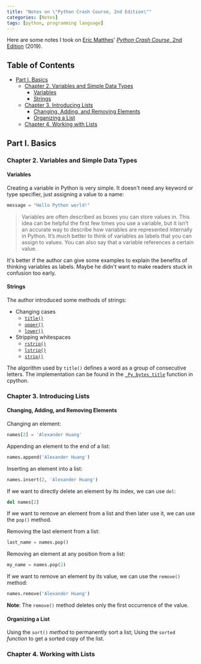 ```yaml
---
title: "Notes on \"Python Crash Course, 2nd Edition\""
categories: [Notes]
tags: [python, programming language]
---
```


Here are some notes I took on [Eric Matthes](https://ehmatthes.github.io/)' [*Python Crash Course*, 2nd Edition](https://nostarch.com/pythoncrashcourse2e) (2019).

## Table of Contents <!-- omit in toc -->

- [Part I. Basics](#part-i-basics)
  - [Chapter 2. Variables and Simple Data Types](#chapter-2-variables-and-simple-data-types)
    - [Variables](#variables)
    - [Strings](#strings)
  - [Chapter 3. Introducing Lists](#chapter-3-introducing-lists)
    - [Changing, Adding, and Removing Elements](#changing-adding-and-removing-elements)
    - [Organizing a List](#organizing-a-list)
  - [Chapter 4. Working with Lists](#chapter-4-working-with-lists)

## Part I. Basics

### Chapter 2. Variables and Simple Data Types

#### Variables

Creating a variable in Python is very simple. It doesn't need any keyword or type specifier, just assigning a value to a name:

```python
message = "Hello Python world!"
```

> Variables are often described as boxes you can store values in. This idea can be helpful the first few times you use a variable, but it isn’t an accurate way to describe how variables are represented internally in Python. It’s much better to think of variables as labels that you can assign to values. You can also say that a variable references a certain value.

It's better if the author can give some examples to explain the benefits of thinking variables as labels. Maybe he didn't want to make readers stuck in confusion too early.

#### Strings

The author introduced some methods of strings:

- Changing cases
  - [`title()`](https://docs.python.org/3/library/stdtypes.html#str.title)
  - [`upper()`](https://docs.python.org/3/library/stdtypes.html#str.upper)
  - [`lower()`](https://docs.python.org/3/library/stdtypes.html#str.lower)
- Stripping whitespaces
  - [`rstrip()`](https://docs.python.org/3/library/stdtypes.html#str.rstrip)
  - [`lstrip()`](https://docs.python.org/3/library/stdtypes.html#str.lstrip)
  - [`strip()`](https://docs.python.org/3/library/stdtypes.html#str.strip)

The algorithm used by `title()` defines a word as a group of consecutive letters. The implementation can be found in the [`_Py_bytes_title`](https://github.com/python/cpython/blob/a15e260b708a98edaba86a2aa663c3f6b2abc964/Objects/bytes_methods.c#L334) function in cpython.

### Chapter 3. Introducing Lists

#### Changing, Adding, and Removing Elements

Changing an element:

```python
names[2] = 'Alexander Huang'
```

Appending an element to the end of a list:

```python
names.append('Alexander Huang')
```

Inserting an element into a list:

```python
names.insert(2, 'Alexander Huang')
```

If we want to directly delete an element by its index, we can use `del`:

```python
del names[2]
```

If we want to remove an element from a list and then later use it, we can use the `pop()` method.

Removing the last element from a list:

```python
last_name = names.pop()
```

Removing an element at any position from a list:

```python
my_name = names.pop(2)
```

If we want to remove an element by its value, we can use the `remove()` method:

```python
names.remove('Alexander Huang')
```

**Note**: The `remove()` method deletes only the first occurrence of the value.

#### Organizing a List

Using the `sort()` *method* to permanently sort a list; Using the `sorted` *function* to get a sorted copy of the list.

### Chapter 4. Working with Lists
